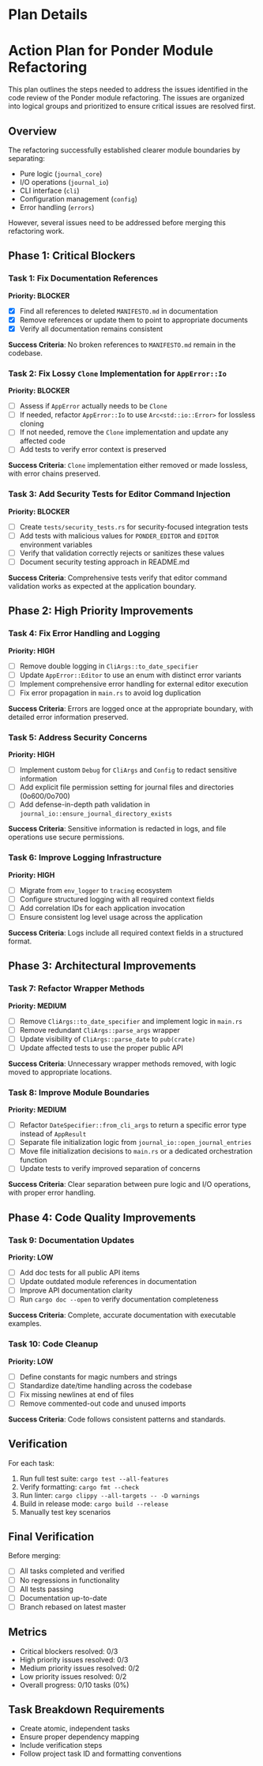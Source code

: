 # Plan Details

# Action Plan for Ponder Module Refactoring

This plan outlines the steps needed to address the issues identified in the code review of the Ponder module refactoring. The issues are organized into logical groups and prioritized to ensure critical issues are resolved first.

## Overview

The refactoring successfully established clearer module boundaries by separating:
- Pure logic (`journal_core`)
- I/O operations (`journal_io`)
- CLI interface (`cli`)
- Configuration management (`config`)
- Error handling (`errors`)

However, several issues need to be addressed before merging this refactoring work.

## Phase 1: Critical Blockers

### Task 1: Fix Documentation References
**Priority: BLOCKER**
- [x] Find all references to deleted `MANIFESTO.md` in documentation
- [x] Remove references or update them to point to appropriate documents
- [x] Verify all documentation remains consistent

**Success Criteria**: No broken references to `MANIFESTO.md` remain in the codebase.

### Task 2: Fix Lossy `Clone` Implementation for `AppError::Io`
**Priority: BLOCKER**
- [ ] Assess if `AppError` actually needs to be `Clone`
- [ ] If needed, refactor `AppError::Io` to use `Arc<std::io::Error>` for lossless cloning
- [ ] If not needed, remove the `Clone` implementation and update any affected code
- [ ] Add tests to verify error context is preserved

**Success Criteria**: `Clone` implementation either removed or made lossless, with error chains preserved.

### Task 3: Add Security Tests for Editor Command Injection
**Priority: BLOCKER**
- [ ] Create `tests/security_tests.rs` for security-focused integration tests
- [ ] Add tests with malicious values for `PONDER_EDITOR` and `EDITOR` environment variables
- [ ] Verify that validation correctly rejects or sanitizes these values
- [ ] Document security testing approach in README.md

**Success Criteria**: Comprehensive tests verify that editor command validation works as expected at the application boundary.

## Phase 2: High Priority Improvements

### Task 4: Fix Error Handling and Logging
**Priority: HIGH**
- [ ] Remove double logging in `CliArgs::to_date_specifier`
- [ ] Update `AppError::Editor` to use an enum with distinct error variants
- [ ] Implement comprehensive error handling for external editor execution
- [ ] Fix error propagation in `main.rs` to avoid log duplication

**Success Criteria**: Errors are logged once at the appropriate boundary, with detailed error information preserved.

### Task 5: Address Security Concerns
**Priority: HIGH**
- [ ] Implement custom `Debug` for `CliArgs` and `Config` to redact sensitive information
- [ ] Add explicit file permission setting for journal files and directories (0o600/0o700)
- [ ] Add defense-in-depth path validation in `journal_io::ensure_journal_directory_exists`

**Success Criteria**: Sensitive information is redacted in logs, and file operations use secure permissions.

### Task 6: Improve Logging Infrastructure
**Priority: HIGH**
- [ ] Migrate from `env_logger` to `tracing` ecosystem
- [ ] Configure structured logging with all required context fields
- [ ] Add correlation IDs for each application invocation
- [ ] Ensure consistent log level usage across the application

**Success Criteria**: Logs include all required context fields in a structured format.

## Phase 3: Architectural Improvements

### Task 7: Refactor Wrapper Methods
**Priority: MEDIUM**
- [ ] Remove `CliArgs::to_date_specifier` and implement logic in `main.rs`
- [ ] Remove redundant `CliArgs::parse_args` wrapper
- [ ] Update visibility of `CliArgs::parse_date` to `pub(crate)`
- [ ] Update affected tests to use the proper public API

**Success Criteria**: Unnecessary wrapper methods removed, with logic moved to appropriate locations.

### Task 8: Improve Module Boundaries
**Priority: MEDIUM**
- [ ] Refactor `DateSpecifier::from_cli_args` to return a specific error type instead of `AppResult`
- [ ] Separate file initialization logic from `journal_io::open_journal_entries`
- [ ] Move file initialization decisions to `main.rs` or a dedicated orchestration function
- [ ] Update tests to verify improved separation of concerns

**Success Criteria**: Clear separation between pure logic and I/O operations, with proper error handling.

## Phase 4: Code Quality Improvements

### Task 9: Documentation Updates
**Priority: LOW**
- [ ] Add doc tests for all public API items
- [ ] Update outdated module references in documentation
- [ ] Improve API documentation clarity
- [ ] Run `cargo doc --open` to verify documentation completeness

**Success Criteria**: Complete, accurate documentation with executable examples.

### Task 10: Code Cleanup
**Priority: LOW**
- [ ] Define constants for magic numbers and strings
- [ ] Standardize date/time handling across the codebase
- [ ] Fix missing newlines at end of files
- [ ] Remove commented-out code and unused imports

**Success Criteria**: Code follows consistent patterns and standards.

## Verification

For each task:
1. Run full test suite: `cargo test --all-features`
2. Verify formatting: `cargo fmt --check`
3. Run linter: `cargo clippy --all-targets -- -D warnings`
4. Build in release mode: `cargo build --release`
5. Manually test key scenarios

## Final Verification

Before merging:
- [ ] All tasks completed and verified
- [ ] No regressions in functionality
- [ ] All tests passing
- [ ] Documentation up-to-date
- [ ] Branch rebased on latest master

## Metrics

- Critical blockers resolved: 0/3
- High priority issues resolved: 0/3
- Medium priority issues resolved: 0/2
- Low priority issues resolved: 0/2
- Overall progress: 0/10 tasks (0%)

## Task Breakdown Requirements
- Create atomic, independent tasks
- Ensure proper dependency mapping
- Include verification steps
- Follow project task ID and formatting conventions
